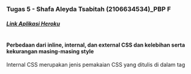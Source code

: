 ### Tugas 5 - Shafa Aleyda Tsabitah (2106634534)\_PBP F

##### [Link Aplikasi Heroku](http://tugaspbpshafa.herokuapp.com/todolist)
#

#### Perbedaan dari inline, internal, dan external CSS dan kelebihan serta kekurangan masing-masing style 

Internal CSS merupakan jenis pemakaian CSS yang ditulis di dalam tag <style>. Tag <style> diletakkan pada bagian tag <head> dari halaman HTML. Internal CSS digunakan apabila pada satu halaman HTML ingin dibuat style yang unik dibandingkan dengan halaman HTML lainnya. 

Inline CSS merupakan jenis pemakaian CSS yang digunakan pada elemen. Atribut style ditambahkan pada tag pembuka dari suatu elemen. Inline CSS digunakan apabila ingin menambahkan style tertentu pada elemen yang spesifik. 

External CSS merupakan jenis pemakaian CSS yang mengacu pada file CSS secara utuh yang terletak diluar dokumen halaman HTML. Apabila ingin menggunakan metode external CSS, maka pada halaman HTML perlu disertakan tag link yang berisi referensi ke file CSS yang akan digunakan. 

| Internal CSS | Inline CSS | External CSS |
| -------------| -------------| :-------------:|
| Apabila terjadi perubahan, maka dampak perubahan hanya berpengaruh pada satu halaman HTML saja | Dapat dengan mudah mengatur perubahan style pada satu elemen | enulisan kode pada halaman HTML terlihat lebih teratur |
| Class dan id pada elemen dapat digunakan pada pemakaian internal CSS | Perbaikan kode menjadi lebih cepat | Waktu loading laman HTML menjadi lebih cepat |
| | Request HTTP akan menjadi lebih kecil dan waktu load website menjadi lebih cepat | File CSS dapat digunakan pada lebih dari satu halaman website sekaligus sehingga dapat mengurangi pengulangan pembuatan kode | 
  
| Internal CSS | Inline CSS | External CSS |
| -------------| -------------| :-------------:|
| Kurang efisien apabila penggunaan CSS ingin digunakan pada lebih dari satu file HTML | Kurang efisien | Potensi kegagalan dalam pemanggilan file CSS |
| Performa website akan menurun karena setiap laman website memiliki CSS yang berbeda-beda dan akan menyebabkan loading ulang  | Berpotensi terjadinya banyak pengulangan dari kode yang sama untuk setiap elemennya | Tidak praktis untuk mengatur perubahan pada elemen yang sifatnya minor |
| | Kode pada laman HTML relatif tidak rapih  | |
  
#### Tag HTML 5
- <.a> digunakan untuk membuat hyperlink
- <.b> bold style
- <.body> body dari dokumen
- <.br> line break
- <.div> membuat divisi atau section pada dokumen 
- <.form> membuat HTML form yang menerima input user 
- <.head> bagian head dari dokumen 
- <.h1> … <.h6> heading HTML
- <.img> menampilkan gambar
- <.input> mengatur input 
- <.link> hubungan antara dokumen dengan file eksternal 
- <.p> paragraf 
- <.style> menambahkan CSS internal 
- <.table> menampilkan tabel 
- <.title> judul halaman HTML 
- <.u> underline style
  
#### Tipe-tipe CSS Selector 
**CSS Universal Selector** memilih semua elemen yang terdapat pada halaman HTML 

**CSS Element Selector (Type Selector)** memilih semua elemen dengan tipe yang sama 

**CSS ID Selector** memilih seluruh elemen dengan ID yang sama. Developer sebelumnya harus mendeklarasikan ID yang akan digunakan pada elemen-elemen halaman HTML. 

**CSS Class Selector** digunakan untuk memilih elemen-elemen pada class yang sama. Pemakaiannya didahului oleh .nama_kelas {. . . }

**CSS Attribute Selector** digunakan untuk memiliki elemen yang memiliki attribute elemen serta value dari atribut yang sama. 

#### Implementasi Checklist
Sebelum memulai, saya menambahkan CDN bootstrap pada halaman base.html sehingga pada aplikasi dapat diimplementasikan bootstrap. 
  
  Mulanya, pada halaman todolist saya mengimplementasikan kelas cards dari Bootstrap untuk setiap satu task. Cards disusun baris per baris dan panjang cards mengikuti panjang kolom. 
  
  Pada setiap cards, ditampilkan jenis task yang akan dilakukan, tanggal pembuatan task, deskripsi dari task dan checkbox untuk menandakan bahwa task sudah diselesaikan. Keterangan dari task dan checkbox dipisahkan berdasarkan kolom pada setiap cardnya. 
  
  Selain itu, saya juga menambahkan kelas navbar pada bagian atas halaman HTML yang tertulis nama aplikasi, tombol yang mengarahkan ke halaman untuk menambahkan task baru dan tombol untuk logout.  Pada halaman login, registrasi dan penambahan task, saya meletakkan form-form yang menerima input pada card. Card diposisikan pada tengah halaman menggunakan bantuan beberapa class. Dengan CSS, saya memodifikasi tampilan card. 


